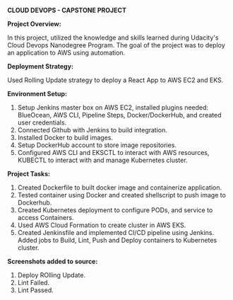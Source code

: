 **CLOUD DEVOPS - CAPSTONE PROJECT**

**Project Overview:**

In this project, utilized the knowledge and skills learned during Udacity's Cloud Devops Nanodegree Program. The goal of the project was to deploy an application to AWS using automation. 

**Deployment Strategy:**

Used Rolling Update strategy to deploy a React App to AWS EC2 and EKS.

**Environment Setup:**

1. Setup Jenkins master box on AWS EC2, installed plugins needed: BlueOcean, AWS CLI, Pipeline Steps, Docker/DockerHub, and created user credentials.
2. Connected Github with Jenkins to build integration.
3. Installed Docker to build images.
4. Setup DockerHub account to store image repositories.
5. Configured AWS CLI and EKSCTL to interact with AWS resources, KUBECTL to interact with and manage Kubernetes cluster.

**Project Tasks:**

1. Created Dockerfile to built docker image and containerize application.
2. Tested container using Docker and created shellscript to push image to Dockerhub.
3. Created Kubernetes deployment to configure PODs, and service to access Containers.
4. Used AWS Cloud Formation to create cluster in AWS EKS.
5. Created Jenkinsfile and implemented CI/CD pipeline using Jenkins. Added jobs to Build, Lint, Push and Deploy containers to Kubernetes cluster.

**Screenshots added to source:** 

1. Deploy ROlling Update.
2. Lint Failed.
3. Lint Passed.
